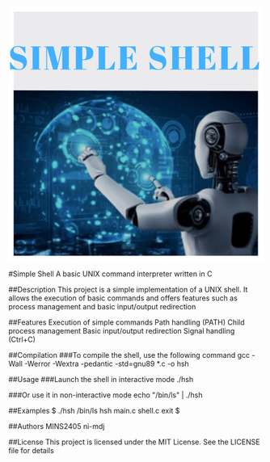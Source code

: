 ![simple_shell](image.png)

#Simple Shell
A basic UNIX command interpreter written in C

##Description
This project is a simple implementation of a UNIX shell. It allows the execution of basic commands and offers features such as process management and basic input/output redirection

##Features
Execution of simple commands
Path handling (PATH)
Child process management
Basic input/output redirection
Signal handling (Ctrl+C)

##Compilation
###To compile the shell, use the following command
gcc -Wall -Werror -Wextra -pedantic -std=gnu89 *.c -o hsh

##Usage
###Launch the shell in interactive mode
./hsh

###Or use it in non-interactive mode
echo "/bin/ls" | ./hsh

##Examples
$ ./hsh
/bin/ls
hsh main.c shell.c
exit
$

##Authors
MINS2405
ni-mdj

##License
This project is licensed under the MIT License. See the LICENSE file for details


